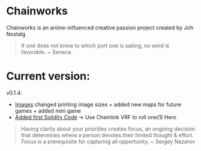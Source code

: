 # Chainworks
Chainworks is an anime-influenced creative passion project created by Joh Nostalg

> If one does not know to which port one is sailing, no wind is favorable. ~ Seneca

# Current version:
v0.1.4:
- [Images](https://ipfs.io/ipfs/QmWGs7JXVGZYAEs9PXoNCqYAXy6VXwrFDSgQYsHhPBuoBX) changed printing image sizes + added new maps for future games + added mini game
- [Added first Solidity Code](https://github.com/JohNostalg/Chainworks/blob/main/GachaSingleRoll.sol) -> Use Chainlink VRF to roll one(1) Hero 

> Having clarity about your priorities creates focus, an ongoing decision that determines where a person devotes their limited thought & effort. Focus is a prerequisite for capturing all opportunity. ~ Sergey Nazarov
